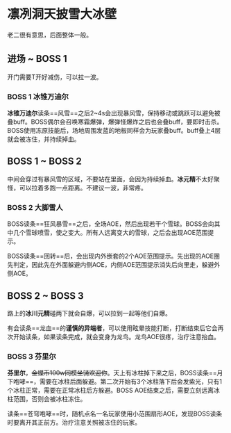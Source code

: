# 凛冽洞天披雪大冰壁

老二很有意思，后面整体一般。

## 进场 ~ BOSS 1

开门需要T开好减伤，可以拉一波。

### BOSS 1 冰锥万迪尔
**冰锥万迪尔**读条==风雪==之后2~4s会出现暴风雪，保持移动或跳跃可以避免被叠buff。BOSS偶尔会召唤寒霜爆弹，爆弹怪爆炸之后也会叠buff，要即时击杀。BOSS使用冻原技能后，场地周围发蓝的地板同样会为玩家叠buff。buff叠上4层就会被冻住，并持续掉血。

## BOSS 1 ~ BOSS 2

中间会穿过有暴风雪的区域，不要站在里面，会因为<Status :id="268" name="冻伤" />持续掉血。**冰元精**不太好聚怪，可以拉着多跑一点距离。不建议一波，非常疼。

### BOSS 2 大脚雪人
BOSS读条==狂风暴雪==之后，全场AOE，然后出现若干个雪球。BOSS会向其中几个雪球喷雪，使之变大。<Role name="tank" /><Role name="healer" /><Role name="dps" />所有人远离变大的雪球，之后会出现AOE范围提示。

BOSS读条==回转==后，会出现内外嵌套的2个AOE范围提示。先出现的AOE圈先判定，因此先在外面躲避内侧AOE，内侧AOE范围提示消失后向里走，躲避外侧AOE。

## BOSS 2 ~ BOSS 3

路上的**冰川元精**碰两下就会自爆，可以拉到一起等他们自爆。

有会读条==龙血==的**谨慎的异端者**，可以使用眩晕技能打断，打断结束后它会再次开始读条，如果读条完成，就会变身为龙鸟。龙鸟AOE很疼，<Role name="healer" />治疗注意抬血。

### BOSS 3 芬里尔
**芬里尔**，~~金蝶币100w同模坐骑欢迎你~~。天上有冰柱掉下来之后，BOSS读条==月下咆哮==，需要在冰柱后面躲避。第二次开始有3个冰柱落下后会发紫光，只有1个冰柱正常，需要在正常冰柱后方躲避。BOSS AOE结束之后，需要立刻远离冰柱范围，否则会被冰柱冻住。

读条==苍穹咆哮==时，随机点名一名玩家使用小范围扇形AOE，发现BOSS读条时要离开其正前方。<Role name="healer" />治疗注意关照被冻住的玩家。